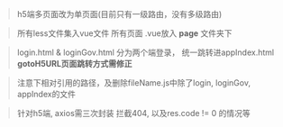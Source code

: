 > h5端多页面改为单页面(目前只有一级路由，没有多级路由)

> 所有less文件集入vue文件
> 所有页面 .vue放入 **page** 文件夹下

> login.html & loginGov.html 分为两个端登录， 统一跳转进appIndex.html
> **gotoH5URL页面跳转方式需修正**

> 注意下相对引用的路径，及删除fileName.js中除了login, loginGov, appIndex的文件 

> 针对h5端, axios需三次封装 拦截404, 以及res.code != 0 的情况等